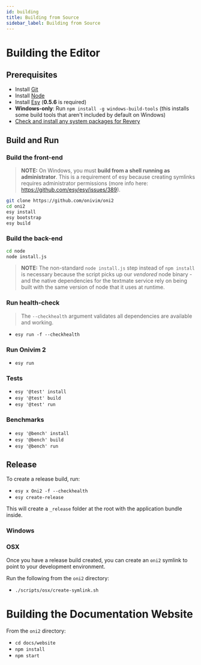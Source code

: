 ```yaml
---
id: building
title: Building from Source
sidebar_label: Building from Source
---
```


# Building the Editor

## Prerequisites

- Install [Git](https://git-scm.com/)
- Install [Node](https://nodejs.org/en)
- Install [Esy](https://esy.sh) (__0.5.6__ is required)
- __Windows-only__: Run `npm install -g windows-build-tools` (this installs some build tools that aren't included by default on Windows)
- [Check and install any system packages for Revery](https://github.com/revery-ui/revery/wiki/Building-&-Installing)

## Build and Run

### Build the front-end

> __NOTE:__ On Windows, you must __build from a shell running as administrator__. This is a requirement of esy because creating symlinks requires administrator permissions (more info here: https://github.com/esy/esy/issues/389).

```sh
git clone https://github.com/onivim/oni2
cd oni2
esy install
esy bootstrap
esy build
```

### Build the back-end

```sh
cd node
node install.js
```

> __NOTE:__ The non-standard `node install.js` step instead of `npm install` is necessary because the script picks up our _vendored_ node binary - and the native dependencies for the textmate service rely on being built with the same version of node that it uses at runtime.

### Run health-check

> The `--checkhealth` argument validates all dependencies are available and working.

- `esy run -f --checkhealth`


### Run Onivim 2

- `esy run`

### Tests

- `esy '@test' install`
- `esy '@test' build`
- `esy '@test' run`

### Benchmarks

- `esy '@bench' install`
- `esy '@bench' build`
- `esy '@bench' run`

## Release 

To create a release build, run:

- `esy x Oni2 -f --checkhealth`
- `esy create-release`

This will create a `_release` folder at the root with the application bundle inside.

### Windows

### OSX

Once you have a release build created, you can create an `oni2` symlink to point to your development environment.

Run the following from the `oni2` directory:
- `./scripts/osx/create-symlink.sh`

# Building the Documentation Website

From the `oni2` directory:

- `cd docs/website`
- `npm install`
- `npm start`
